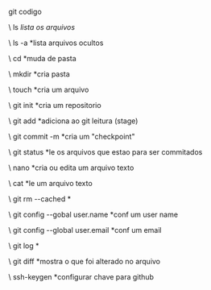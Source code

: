 git codigo

\\ ls 	*lista os arquivos*

\\ ls -a	*lista arquivos ocultos

\\ cd	*muda de pasta

\\ mkdir	*cria pasta

\\ touch	*cria um arquivo

\\ git init	*cria um repositorio

\\ git add	   *adiciona ao git leitura (stage)

\\ git commit -m 	 *cria um "checkpoint"

\\ git status	 *le os arquivos que estao para ser commitados

\\ nano	*cria ou edita um arquivo texto

\\ cat	   *le um arquivo texto

\\ git rm --cached	  *

\\ git config --gobal user.name	 *conf um user name

\\ git config --global user.email   *conf um email

\\ git log	   *

\\ git diff 	*mostra o que foi alterado no arquivo

\\ ssh-keygen  *configurar chave para github


